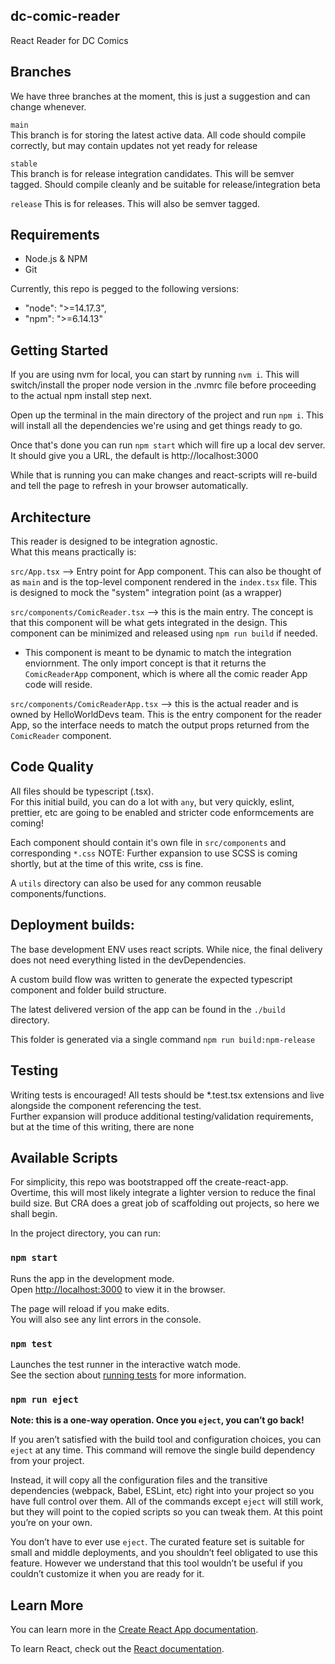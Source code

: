 ## dc-comic-reader
React Reader for DC Comics

## Branches

We have three branches at the moment, this is just a suggestion and can change whenever.

`main`  
This branch is for storing the latest active data.  All code should compile correctly, but may contain updates not yet ready for release

`stable`  
This branch is for release integration candidates.   This will be semver tagged.  Should compile cleanly and be suitable for release/integration beta

`release`
This is for releases.   This will also be semver tagged.

## Requirements
- Node.js & NPM
- Git

Currently, this repo is pegged to the following versions:
- "node": ">=14.17.3",
- "npm": ">=6.14.13"

## Getting Started

If you are using nvm for local, you can start by running `nvm i`.   This will switch/install the proper node version in the .nvmrc file before proceeding to the actual npm install step next.

Open up the terminal in the main directory of the project and run `npm i`.
This will install all the dependencies we're using and get things ready to go.

Once that's done you can run `npm start` which will fire up a local dev server. It should give you a URL, the default is http://localhost:3000

While that is running you can make changes and react-scripts will re-build and tell the page to refresh in your browser automatically.

## Architecture
This reader is designed to be integration agnostic.  
What this means practically is:

`src/App.tsx` --> Entry point for App component.   This can also be thought of as `main` and is the top-level component rendered in the `index.tsx` file.   This is designed to mock the "system" integration point (as a wrapper)

`src/components/ComicReader.tsx` --> this is the main entry.   The concept is that this component will be what gets integrated in the design.   This component can be minimized and released using `npm run build` if needed.  
* This component is meant to be dynamic to match the integration enviornment.   The only import concept is that it returns the `ComicReaderApp` component, which is where all the comic reader App code will reside.   

`src/components/ComicReaderApp.tsx` --> this is the actual reader and is owned by HelloWorldDevs team.  This is the entry component for the reader App, so the interface needs to match the output props returned from the `ComicReader` component.

## Code Quality
All files should be typescript (.tsx).    
For this initial build, you can do a lot with `any`, but very quickly, eslint, prettier, etc are going to 
be enabled and stricter code enformcements are coming!   

Each component should contain it's own file in `src/components` and corresponding `*.css`
NOTE:  Further expansion to use SCSS is coming shortly, but at the time of this write, css is fine.

A `utils` directory can also be used for any common reusable components/functions.   

## Deployment builds:
The base development ENV uses react scripts.   While nice, the final delivery does not need everything listed in the devDependencies.

A custom build flow was written to generate the expected typescript component and folder build structure.

The latest delivered version of the app can be found in the `./build` directory.

This folder is generated via a single command `npm run build:npm-release`  

## Testing
Writing tests is encouraged!   All tests should be *.test.tsx extensions and live alongside the component referencing the test.   
Further expansion will produce additional testing/validation requirements, but at the time of this writing, there are none

## Available Scripts

For simplicity, this repo was bootstrapped off the create-react-app.   Overtime, this will most likely integrate a lighter version to reduce the final build size.   But CRA does a great job of scaffolding out projects, so here we shall begin.

In the project directory, you can run:
### `npm start`

Runs the app in the development mode.\
Open [http://localhost:3000](http://localhost:3000) to view it in the browser.

The page will reload if you make edits.\
You will also see any lint errors in the console.

### `npm test`

Launches the test runner in the interactive watch mode.\
See the section about [running tests](https://facebook.github.io/create-react-app/docs/running-tests) for more information.

### `npm run eject`

**Note: this is a one-way operation. Once you `eject`, you can’t go back!**

If you aren’t satisfied with the build tool and configuration choices, you can `eject` at any time. This command will remove the single build dependency from your project.

Instead, it will copy all the configuration files and the transitive dependencies (webpack, Babel, ESLint, etc) right into your project so you have full control over them. All of the commands except `eject` will still work, but they will point to the copied scripts so you can tweak them. At this point you’re on your own.

You don’t have to ever use `eject`. The curated feature set is suitable for small and middle deployments, and you shouldn’t feel obligated to use this feature. However we understand that this tool wouldn’t be useful if you couldn’t customize it when you are ready for it.

## Learn More

You can learn more in the [Create React App documentation](https://facebook.github.io/create-react-app/docs/getting-started).

To learn React, check out the [React documentation](https://reactjs.org/).
